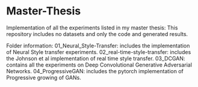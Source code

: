 # Master-Thesis
Implementation of all the experiments listed in my master thesis:
This repository includes no datasets and only the code and generated results.

Folder information:
01_Neural_Style-Transfer: includes the implementation of Neural Style transfer experiments.
02_real-time-style-transfer: includes the Johnson et al implementation of real time style transfer.
03_DCGAN: contains all the experiments on Deep Convolutional Generative Adversarial Networks.
04_ProgressiveGAN: includes the pytorch implementation of Progressive growing of GANs.
